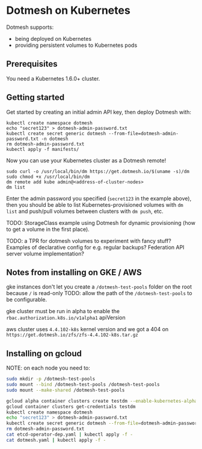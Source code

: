 # Dotmesh on Kubernetes

Dotmesh supports:

* being deployed on Kubernetes
* providing persistent volumes to Kubernetes pods

## Prerequisites

You need a Kubernetes 1.6.0+ cluster.

## Getting started

Get started by creating an initial admin API key, then deploy Dotmesh with:

```
kubectl create namespace dotmesh
echo "secret123" > dotmesh-admin-password.txt
kubectl create secret generic dotmesh --from-file=dotmesh-admin-password.txt -n dotmesh
rm dotmesh-admin-password.txt
kubectl apply -f manifests/
```

Now you can use your Kubernetes cluster as a Dotmesh remote!

```
sudo curl -o /usr/local/bin/dm https://get.dotmesh.io/$(uname -s)/dm
sudo chmod +x /usr/local/bin/dm
dm remote add kube admin@<address-of-cluster-nodes>
dm list
```

Enter the admin password you specified (`secret123` in the example above), then you should be able to list Kubernetes-provisioned volumes with `dm list` and push/pull volumes between clusters with `dm push`, etc.

TODO: StorageClass example using Dotmesh for dynamic provisioning (how to get a volume in the first place).

TODO: a TPR for dotmesh volumes to experiment with fancy stuff?
Examples of declarative config for e.g. regular backups?
Federation API server volume implementation?


## Notes from installing on GKE / AWS

gke instances don't let you create a `/dotmesh-test-pools` folder on the root because `/` is read-only
TODO: allow the path of the `/dotmesh-test-pools` to be configurable.

gke cluster must be run in alpha to enable the `rbac.authorization.k8s.io/v1alpha1` apiVersion

aws cluster uses `4.4.102-k8s` kernel version and we got a 404 on `https://get.dotmesh.io/zfs/zfs-4.4.102-k8s.tar.gz`

## Installing on gcloud


NOTE: on each node you need to:

```bash
sudo mkdir -p /dotmesh-test-pools
sudo mount --bind /dotmesh-test-pools /dotmesh-test-pools
sudo mount --make-shared /dotmesh-test-pools
```

```bash
gcloud alpha container clusters create testdm --enable-kubernetes-alpha
gcloud container clusters get-credentials testdm
kubectl create namespace dotmesh
echo "secret123" > dotmesh-admin-password.txt
kubectl create secret generic dotmesh --from-file=dotmesh-admin-password.txt -n dotmesh
rm dotmesh-admin-password.txt
cat etcd-operator-dep.yaml | kubectl apply -f -
cat dotmesh.yaml | kubectl apply -f -
```
